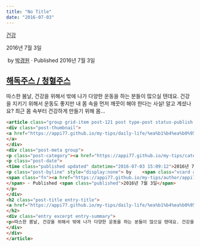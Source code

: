 ```yaml
---
title: "No Title"
date: "2016-07-03"
---
```


[건강](https://appi77.github.io/my-tips/category/daily-life/%ea%b1%b4%ea%b0%95/)

2016년 7월 3일

 by 
[박경원](https://appi77.github.io/my-tips/author/appi77/ "박경원이(가) 작성한 글")
 · Published 2016년 7월 3일

[해독주스 / 청혈주스](https://appi77.github.io/my-tips/daily-life/%ea%b1%b4%ea%b0%95/%ed%95%b4%eb%8f%85%ec%a3%bc%ec%8a%a4-%ec%b2%ad%ed%98%88%ec%a3%bc%ec%8a%a4/ "Permalink to 해독주스 / 청혈주스")
-----------------------------------------------------------------------------------------------------------------------------------------------------------------------------------

따스한 봄날, 건강을 위해서 밖에 나가 다양한 운동을 하는 분들이 많으실 텐데요. 건강을 지키기 위해서 운동도 좋지만 내 몸 속을 먼저 깨끗이 해야 한다는 사실! 알고 계셨나요? 최근 몸 속부터 건강하게 만들기 위해 몸...

```html
<article class="group grid-item post-121 post type-post status-publish format-standard hentry category-18" id="post-121"><div class="post-inner post-hover">
<div class="post-thumbnail">
<a href="https://appi77.github.io/my-tips/daily-life/%ea%b1%b4%ea%b0%95/%ed%95%b4%eb%8f%85%ec%a3%bc%ec%8a%a4-%ec%b2%ad%ed%98%88%ec%a3%bc%ec%8a%a4/">
</a>
</div>
<div class="post-meta group">
<p class="post-category"><a href="https://appi77.github.io/my-tips/category/daily-life/%ea%b1%b4%ea%b0%95/" rel="category tag">건강</a></p>
<p class="post-date">
<time class="published updated" datetime="2016-07-03 15:09:12">2016년 7월 3일</time></p>
<p class="post-byline" style="display:none"> by    <span class="vcard author">
<span class="fn"><a href="https://appi77.github.io/my-tips/author/appi77/" rel="author" title="박경원이(가) 작성한 글">박경원</a></span>
</span> · Published <span class="published">2016년 7월 3일</span>
</p>
</div>
<h2 class="post-title entry-title">
<a href="https://appi77.github.io/my-tips/daily-life/%ea%b1%b4%ea%b0%95/%ed%95%b4%eb%8f%85%ec%a3%bc%ec%8a%a4-%ec%b2%ad%ed%98%88%ec%a3%bc%ec%8a%a4/" rel="bookmark" title="Permalink to 해독주스 / 청혈주스">해독주스 / 청혈주스</a>
</h2>
<div class="entry excerpt entry-summary">
<p>따스한 봄날, 건강을 위해서 밖에 나가 다양한 운동을 하는 분들이 많으실 텐데요. 건강을 지키기 위해서 운동도 좋지만 내 몸 속을 먼저 깨끗이 해야 한다는 사실! 알고 계셨나요? 최근 몸 속부터 건강하게 만들기 위해 몸...</p>
</div>
</div>
</article>
```
